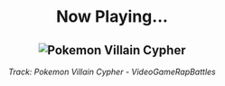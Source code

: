 <div align="center"> 
<h1>Now Playing...</h1>

![Pokemon Villain Cypher](https://i.scdn.co/image/ab67616d00001e0297d12c6bbca2b1c2a47ac920)
--
_<p>Track: Pokemon Villain Cypher - VideoGameRapBattles </p>_
</div>
